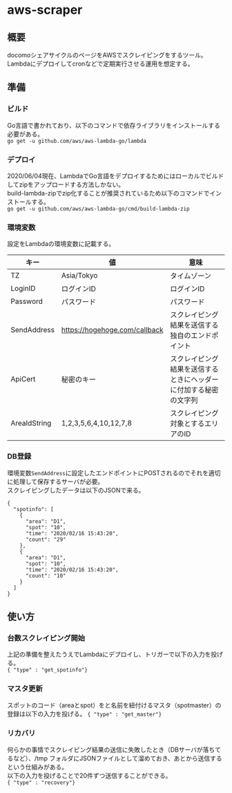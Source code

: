 # aws-scraper

## 概要
docomoシェアサイクルのページをAWSでスクレイピングをするツール。  
Lambdaにデプロイしてcronなどで定期実行させる運用を想定する。

## 準備
### ビルド
Go言語で書かれており、以下のコマンドで依存ライブラリをインストールする必要がある。  
`go get -u github.com/aws/aws-lambda-go/lambda`
### デプロイ
2020/06/04現在、LambdaでGo言語をデプロイするためにはローカルでビルドしてzipをアップロードする方法しかない。  
build-lambda-zipでzip化することが推奨されているため以下のコマンドでインストールする。  
`go get -u github.com/aws/aws-lambda-go/cmd/build-lambda-zip`
### 環境変数
設定をLambdaの環境変数に記載する。

| キー | 値 | 意味 |
|----|----|----|
|TZ |Asia/Tokyo |タイムゾーン |
|LoginID |ログインID |ログインID |
|Password |パスワード |パスワード|
|SendAddress |https://hogehoge.com/callback |スクレイピング結果を送信する独自のエンドポイント |
|ApiCert |秘密のキー |スクレイピング結果を送信するときにヘッダーに付加する秘密の文字列 |
|AreaIdString |1,2,3,5,6,4,10,12,7,8 |スクレイピング対象とするエリアのID |

### DB登録
環境変数`SendAddress`に設定したエンドポイントにPOSTされるのでそれを適切に処理して保存するサーバが必要。  
スクレイピングしたデータは以下のJSONで来る。  
```
{
  "spotinfo": [
    {
      "area": "D1",
      "spot": "10",
      "time": "2020/02/16 15:43:20",
      "count": "29"
    },
    {
      "area": "D1",
      "spot": "10",
      "time": "2020/02/16 15:43:20",
      "count": "10"
    }
  ]
}
```

## 使い方
### 台数スクレイピング開始
上記の準備を整えたうえでLambdaにデプロイし、トリガーで以下の入力を投げる。  
 `{ "type" : "get_spotinfo"}`
 
### マスタ更新
スポットのコード（areaとspot）をと名前を紐付けるマスタ（spotmaster）の登録は以下の入力を投げる。
 `{ "type" : "get_master"}`
 
 ### リカバリ
何らかの事情でスクレイピング結果の送信に失敗したとき（DBサーバが落ちてるなど）、/tmp フォルダにJSONファイルとして溜めておき、あとから送信するという仕組みがある。  
以下の入力を投げることで20件ずつ送信することができる。  
 `{ "type" : "recovery"}`
